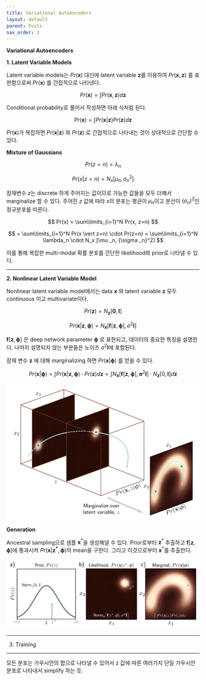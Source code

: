 ```yaml
---
title: Variational Autoencoders
layout: default
parent: Posts
nav_order: 3
---
```


**Variational Autoencoders**  

**1. Latent Variable Models**  

Latent variable models는 $Pr(\mathbf{x})$ 대신에 latent variable $\mathbf{z}$를 이용하여 $Pr(\mathbf{x}, \mathbf{z})$ 를 표현함으로써 $Pr(\mathbf{x})$ 를 간접적으로 나타낸다.

$$
Pr(\mathbf{x}) = \int Pr(\mathbf{x} ,\mathbf{z})d\mathbf{z}
$$

Conditional probability로 풀어서 작성하면 아래 식처럼 된다.

$$
Pr(\mathbf{x}) = \int Pr(\mathbf{x} \vert \mathbf{z})Pr(\mathbf{z})d\mathbf{z}
$$

$Pr(\mathbf{x})$가 복잡하면 $Pr(\mathbf{x} \vert \mathbf{z})$ 와 $Pr(\mathbf{z})$ 로 간접적으로 나타내는 것이 상대적으로 간단할 수 있다.  

**Mixture of Gaussians**  

$$
Pr(z = n) = \lambda _n  
$$

$$
Pr(x \vert z = n) = N_x [\mu _n, {\sigma _n}^2]  
$$

잠재변수 $z$는 discrete 하게 주어지는 값이므로 가능한 값들을 모두 더해서 marginalize 할 수 있다. 주어진 $z$ 값에 따라 $x$의 분포는 평균이 $\mu _n$이고 분산이 $(\sigma _n)^2$인 정규분포를 따른다. 

$$
Pr(x) = \sum\limits_{i=1}^N Pr(x, z=n)  
$$

$$
= \sum\limits_{i=1}^N Pr(x \vert z=n) \cdot Pr(z=n) = \sum\limits_{i=1}^N \lambda_n \cdot N_x [\mu _n, {\sigma _n}^2]  
$$

이를 통해 복잡한 multi-modal 확률 분포를 간단한 likelihood와 prior로 나타낼 수 있다.  

---

**2. Nonlinear Latent Variable Model**  

Nonlinear latent variable model에서는 data $\mathbf{x}$ 와 latent variable $\mathbf{z}$ 모두 continuous 이고 multivariate이다. 

$$
Pr(\mathbf{z}) = N_\mathbf{z}[\mathbf{0}, \mathbf{I}]  
$$

$$
Pr(\mathbf{x} \vert \mathbf{z}, \boldsymbol{\phi}) = N_\mathbf{x} [\mathbf{f}[\mathbf{z}, \boldsymbol{\phi}], \sigma^2 \mathbf{I}]  
$$

$\mathbf{f}[\mathbf{z}, \boldsymbol{\phi}]$ 은 deep network parameter $\boldsymbol{\phi}$ 로 표현되고, 데이터의 중요한 특징을 설명한다. 나머지 설명되지 않는 부분들은 노이즈 $\sigma^2 \mathbf{I}$에 포함된다.  


잠재 변수 $\mathbf{z}$ 에 대해 marginalizing 하면 $Pr(\mathbf{x} \vert \boldsymbol{\phi})$ 를 얻을 수 있다.

$$
Pr(\mathbf{x} \vert \boldsymbol{\phi}) = \int Pr(\mathbf{x} \vert \mathbf{z}, \boldsymbol{\phi}) \cdot Pr(\mathbf{z}) d\mathbf{z}
= \int N_\mathbf{x} [\mathbf{f}[\mathbf{z}, \boldsymbol{\phi}], \boldsymbol{\sigma}^2\mathbf{I}] \cdot N_\mathbf{z} [0, \mathbf{I}] d\mathbf{z}  
$$

![17.2](../images/VAE17.2.png)

**Generation**  

Ancestral sampling으로 샘플 $\mathbf{x}^{\ast}$을 생성해낼 수 있다. Prior로부터 $\mathbf{z}^{\ast}$ 추출하고 $\mathbf{f}[\mathbf{z}, \boldsymbol{\phi}]$에 통과시켜 $Pr(\mathbf{x} \vert \mathbf{z^{\ast}}, \boldsymbol{\phi})$의 mean을 구한다. 그리고 이것으로부터 $\mathbf{x}^{\ast}$를 추출한다.  

![17.3](../images/VAE17.3.png)  

---

3. Training  








---

모든 분포는 가우시안의 합으로 나타낼 수 있어서 z 값에 따른 여러가지 단일 가우시안 분포로 나타내서 simplify 하는 듯.
